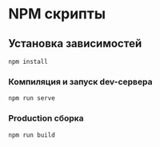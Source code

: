 # NPM скрипты

## Установка зависимостей
```
npm install
```

### Компиляция и запуск dev-сервера
```
npm run serve
```

### Production сборка
```
npm run build
```
